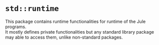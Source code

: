 # `std::runtime`

This package contains runtime functionalities for runtime of the Jule programs.\
It mostly defines private functionalities but any standard library package may able to access them, unlike non-standard packages.